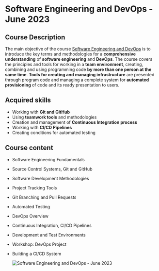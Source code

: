 
# Software Engineering and DevOps - June 2023 

## Course Description

The main objective of the course [Software Engineering and DevOps](https://softuni.bg/trainings/4118/software-engineering-and-devops-june-2023) is to introduce the key terms and methodologies for a **comprehensive understanding** of **software engineering** and **DevOps**. The course covers the principles and tools for working in a **team environment**, creating, combining and using programming code **by more than one person at the same time**. **Tools for creating and managing infrastructure** are presented through program code and managing a complete system for **automated provisioning** of code and its ready presentation to users.

## Acquired skills

- Working with **Git and GitHub**
- Using **teamwork tools** and methodologies
- Creation and management of **Continuous Integration process**
- Working with **CI/CD Pipelines**
- Creating conditions for automated testing

## Course content

- Software Engineering Fundamentals 
- Source Control Systems, Git and GitHub  
- Software Development Methodologies  
- Project Tracking Tools 
- Git Branching and Pull Requests  
- Automated Testing 
- DevOps Overview 
- Continuous Integration, CI/CD Pipelines 
- Development and Test Environments 
- Workshop: DevOps Project 
- Building a CI/CD System 

  ![Software Engineering and DevOps - June 2023](https://raw.githubusercontent.com/yavorhr/certificates/refs/heads/main/Software%20Engineering%20and%20DevOps%20-%20June%202023%20-%20Certificate.jpeg)
